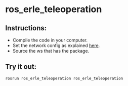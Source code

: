 # ros_erle_teleoperation

## Instructions:

* Compile the code in your computer.
* Set the network config as explained [here](http://docs.erlerobotics.com/robot_operating_system/ros/basic_concepts/configure%20your_network).
* Source the ws that has the package.

## Try it out:

```bash
rosrun ros_erle_teleoperation ros_erle_teleoperation
```
